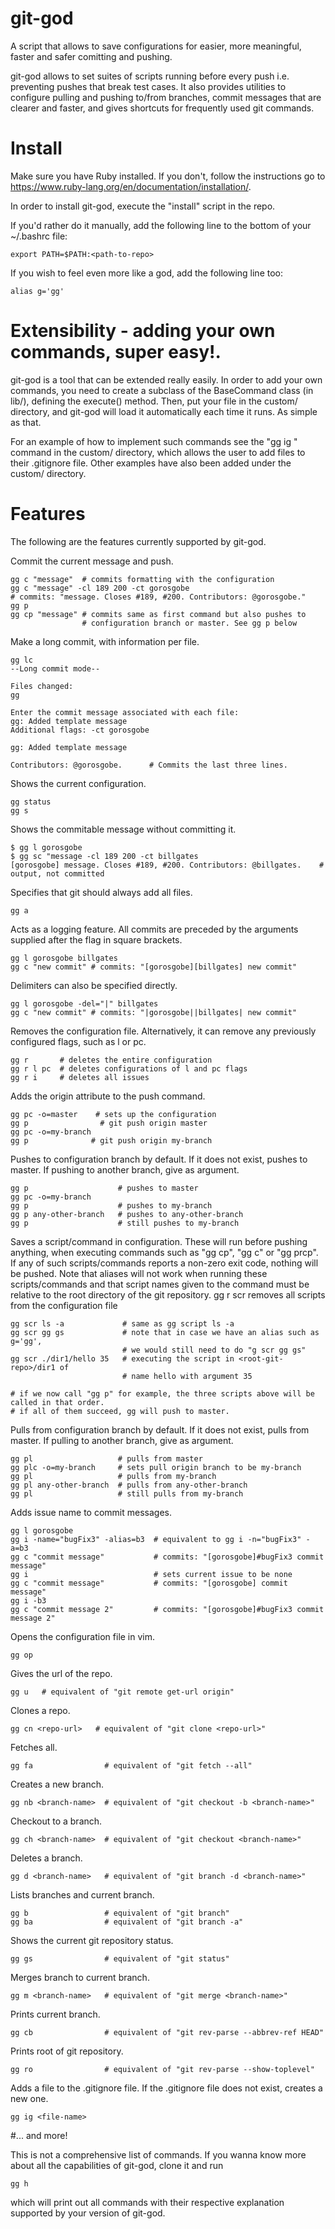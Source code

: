 # git-god

A script that allows to save configurations for easier, more meaningful, faster and safer comitting and pushing. 

git-god allows to set suites of scripts running before every push i.e. preventing pushes that break test cases. It also provides utilities to configure pulling and pushing to/from branches, commit messages that are clearer and faster, and gives shortcuts for frequently used git commands.

# Install
Make sure you have Ruby installed. If you don't, follow the instructions go to https://www.ruby-lang.org/en/documentation/installation/.

In order to install git-god, execute the "install" script in the repo.

If you'd rather do it manually, add the following line to the bottom of your ~/.bashrc file:
```
export PATH=$PATH:<path-to-repo>
```
If you wish to feel even more like a god, add the following line too:
```
alias g='gg'
```

# Extensibility - adding your own commands, super easy!.
git-god is a tool that can be extended really easily. In order to add your own commands, you need to create a subclass of the BaseCommand class (in lib/), defining the execute() method. Then, put your file in the custom/ directory, and git-god will load it automatically each time it runs. As simple as that.

For an example of how to implement such commands see the "gg ig <file-name>" command in the custom/ directory, which allows the user to add files to their .gitignore file. Other examples have also been added under the custom/ directory.

# Features
The following are the features currently supported by git-god.

Commit the current message and push.
```
gg c "message"  # commits formatting with the configuration
gg c "message" -cl 189 200 -ct gorosgobe
# commits: "message. Closes #189, #200. Contributors: @gorosgobe."
gg p
gg cp "message" # commits same as first command but also pushes to 
                # configuration branch or master. See gg p below
```
Make a long commit, with information per file.
```
gg lc
--Long commit mode--

Files changed: 
gg

Enter the commit message associated with each file:
gg: Added template message
Additional flags: -ct gorosgobe

gg: Added template message

Contributors: @gorosgobe.      # Commits the last three lines.
```
Shows the current configuration.
```
gg status
gg s
```
Shows the commitable message without committing it.
```
$ gg l gorosgobe
$ gg sc "message -cl 189 200 -ct billgates
[gorosgobe] message. Closes #189, #200. Contributors: @billgates.    # output, not committed
```
Specifies that git should always add all files.
```
gg a
```
Acts as a logging feature. All commits are preceded by the arguments supplied after the flag in square brackets. 
```
gg l gorosgobe billgates
gg c "new commit" # commits: "[gorosgobe][billgates] new commit"
```
Delimiters can also be specified directly.
```
gg l gorosgobe -del="|" billgates
gg c "new commit" # commits: "|gorosgobe||billgates| new commit"
```
Removes the configuration file. Alternatively, it can remove any previously configured flags, such as l or pc.
```
gg r       # deletes the entire configuration
gg r l pc  # deletes configurations of l and pc flags
gg r i     # deletes all issues
```
Adds the origin attribute to the push command.
```
gg pc -o=master    # sets up the configuration
gg p                # git push origin master
gg pc -o=my-branch
gg p              # git push origin my-branch
```
Pushes to configuration branch by default. If it does not exist, pushes to master. If pushing to another branch, give as argument.
```
gg p                    # pushes to master
gg pc -o=my-branch
gg p                    # pushes to my-branch
gg p any-other-branch   # pushes to any-other-branch
gg p                    # still pushes to my-branch
```
Saves a script/command in configuration. These will run before pushing anything, when executing commands such as "gg cp", "gg c" or "gg prcp". If any of such scripts/commands reports a non-zero exit code, nothing will be pushed. Note that aliases will not work when running these scripts/commands and that script names given to the command must be relative to the root directory of the git repository.
gg r scr removes all scripts from the configuration file
```
gg scr ls -a             # same as gg script ls -a
gg scr gg gs             # note that in case we have an alias such as g='gg',
                         # we would still need to do "g scr gg gs" 
gg scr ./dir1/hello 35   # executing the script in <root-git-repo>/dir1 of 
                         # name hello with argument 35

# if we now call "gg p" for example, the three scripts above will be called in that order.
# if all of them succeed, gg will push to master.
```
Pulls from configuration branch by default. If it does not exist, pulls from master. If pulling to another branch, give as argument.
```
gg pl                   # pulls from master
gg plc -o=my-branch     # sets pull origin branch to be my-branch
gg pl                   # pulls from my-branch
gg pl any-other-branch  # pulls from any-other-branch
gg pl                   # still pulls from my-branch
```
Adds issue name to commit messages.
```
gg l gorosgobe
gg i -name="bugFix3" -alias=b3  # equivalent to gg i -n="bugFix3" -a=b3
gg c "commit message"           # commits: "[gorosgobe]#bugFix3 commit message"
gg i                            # sets current issue to be none
gg c "commit message"           # commits: "[gorosgobe] commit message"
gg i -b3
gg c "commit message 2"         # commits: "[gorosgobe]#bugFix3 commit message 2"
```
Opens the configuration file in vim.
```
gg op
```
Gives the url of the repo.
```
gg u   # equivalent of "git remote get-url origin"
```
Clones a repo.
```
gg cn <repo-url>   # equivalent of "git clone <repo-url>"
```
Fetches all.
```
gg fa                # equivalent of "git fetch --all"
```
Creates a new branch.
```
gg nb <branch-name>  # equivalent of "git checkout -b <branch-name>"
```
Checkout to a branch.
```
gg ch <branch-name>  # equivalent of "git checkout <branch-name>"
```
Deletes a branch.
```
gg d <branch-name>   # equivalent of "git branch -d <branch-name>"
```
Lists branches and current branch.
```
gg b                 # equivalent of "git branch"
gg ba                # equivalent of "git branch -a"
```
Shows the current git repository status.
```
gg gs                # equivalent of "git status"
```
Merges branch to current branch.
```
gg m <branch-name>   # equivalent of "git merge <branch-name>"
```
Prints current branch.
```
gg cb                # equivalent of "git rev-parse --abbrev-ref HEAD"
```
Prints root of git repository.
```
gg ro                # equivalent of "git rev-parse --show-toplevel"
```
Adds a file to the .gitignore file. If the .gitignore file does not exist, creates a new one.
```
gg ig <file-name>
```
#... and more!

This is not a comprehensive list of commands. If you wanna know more about all the capabilities of git-god, clone it and run
```
gg h
```
which will print out all commands with their respective explanation supported by your version of git-god.

